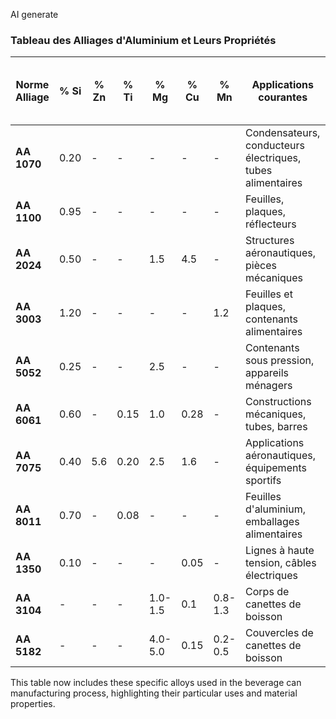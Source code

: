 AI generate 

### Tableau des Alliages d'Aluminium et Leurs Propriétés

| Norme Alliage | % Si  | % Zn | % Ti | % Mg  | % Cu  | % Mn  | Applications courantes                            | Ductilité (% Élongation) | Température de Fusion (°C) | Résistance à la Corrosion (échelle 1-5) |
|---------------|-------|------|------|-------|-------|-------|--------------------------------------------------|---------------------------|-----------------------------|-----------------------------------------|
| **AA 1070**   | 0.20  | -    | -    | -     | -     | -     | Condensateurs, conducteurs électriques, tubes alimentaires | 35                        | 643 - 658                   | 4                                       |
| **AA 1100**   | 0.95  | -    | -    | -     | -     | -     | Feuilles, plaques, réflecteurs                   | 35                        | 643 - 657                   | 5                                       |
| **AA 2024**   | 0.50  | -    | -    | 1.5   | 4.5   | -     | Structures aéronautiques, pièces mécaniques     | 12                        | 502 - 638                   | 3                                       |
| **AA 3003**   | 1.20  | -    | -    | -     | -     | 1.2   | Feuilles et plaques, contenants alimentaires    | 20                        | 643 - 654                   | 4                                       |
| **AA 5052**   | 0.25  | -    | -    | 2.5   | -     | -     | Contenants sous pression, appareils ménagers    | 25                        | 607 - 650                   | 5                                       |
| **AA 6061**   | 0.60  | -    | 0.15 | 1.0   | 0.28  | -     | Constructions mécaniques, tubes, barres          | 17                        | 582 - 652                   | 4                                       |
| **AA 7075**   | 0.40  | 5.6  | 0.20 | 2.5   | 1.6   | -     | Applications aéronautiques, équipements sportifs| 11                        | 477 - 635                   | 2                                       |
| **AA 8011**   | 0.70  | -    | 0.08 | -     | -     | -     | Feuilles d'aluminium, emballages alimentaires   | 23                        | 658 - 678                   | 3                                       |
| **AA 1350**   | 0.10  | -    | -    | -     | 0.05  | -     | Lignes à haute tension, câbles électriques      | 13                        | 660 - 665                   | 3                                       |
| **AA 3104**   | -     | -    | -    | 1.0-1.5 | 0.1  | 0.8-1.3 | Corps de canettes de boisson                     | 30                        | 643 - 654                   | 4                                       |
| **AA 5182**   | -     | -    | -    | 4.0-5.0 | 0.15 | 0.2-0.5 | Couvercles de canettes de boisson                | 18                        | 590 - 640                   | 4                                       |

This table now includes these specific alloys used in the beverage can manufacturing process, highlighting their particular uses and material properties.